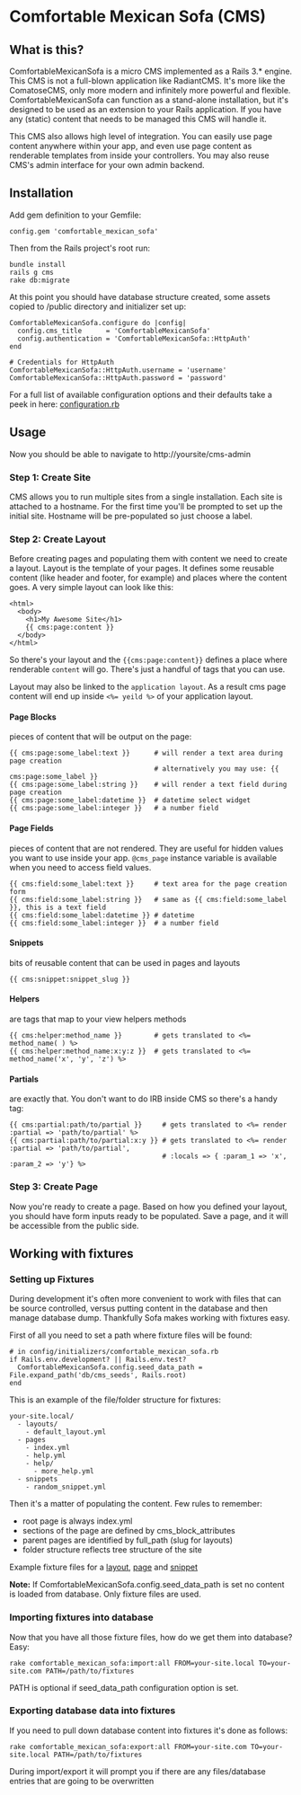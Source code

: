 Comfortable Mexican Sofa (CMS)
==============================

What is this?
-------------
ComfortableMexicanSofa is a micro CMS implemented as a Rails 3.* engine. This CMS is not a full-blown application like RadiantCMS. It's more like the ComatoseCMS, only more modern and infinitely more powerful and flexible. ComfortableMexicanSofa can function as a stand-alone installation, but it's designed to be used as an extension to your Rails application. If you have any (static) content that needs to be managed this CMS will handle it. 

This CMS also allows high level of integration. You can easily use page content anywhere within your app, and even use page content as renderable templates from inside your controllers. You may also reuse CMS's admin interface for your own admin backend.

Installation
------------
Add gem definition to your Gemfile:
    
    config.gem 'comfortable_mexican_sofa'
    
Then from the Rails project's root run:
    
    bundle install
    rails g cms
    rake db:migrate
    
At this point you should have database structure created, some assets copied to /public directory and initializer set up:
    
    ComfortableMexicanSofa.configure do |config|
      config.cms_title      = 'ComfortableMexicanSofa'
      config.authentication = 'ComfortableMexicanSofa::HttpAuth'
    end
    
    # Credentials for HttpAuth
    ComfortableMexicanSofa::HttpAuth.username = 'username'
    ComfortableMexicanSofa::HttpAuth.password = 'password'
    
For a full list of available configuration options and their defaults take a peek in here: [configuration.rb](http://https://github.com/theworkinggroup/comfortable-mexican-sofa/blob/master/lib/comfortable_mexican_sofa/configuration.rb)
    
Usage
-----
Now you should be able to navigate to http://yoursite/cms-admin

### Step 1: Create Site
CMS allows you to run multiple sites from a single installation. Each site is attached to a hostname. For the first time you'll be prompted to set up the initial site. Hostname will be pre-populated so just choose a label.

### Step 2: Create Layout
Before creating pages and populating them with content we need to create a layout. Layout is the template of your pages. It defines some reusable content (like header and footer, for example) and places where the content goes. A very simple layout can look like this:

    <html>
      <body>
        <h1>My Awesome Site</h1>
        {{ cms:page:content }}
      </body>
    </html>
    
So there's your layout and the `{{cms:page:content}}` defines a place where renderable `content` will go. There's just a handful of tags that you can use.

Layout may also be linked to the `application layout`. As a result cms page content will end up inside `<%= yeild %>` of your application layout.

#### Page Blocks
pieces of content that will be output on the page:
    
    {{ cms:page:some_label:text }}      # will render a text area during page creation
                                        # alternatively you may use: {{ cms:page:some_label }}
    {{ cms:page:some_label:string }}    # will render a text field during page creation
    {{ cms:page:some_label:datetime }}  # datetime select widget
    {{ cms:page:some_label:integer }}   # a number field

#### Page Fields
pieces of content that are not rendered. They are useful for hidden values you want to use inside your app. `@cms_page` instance variable is available when you need to access field values.

    {{ cms:field:some_label:text }}     # text area for the page creation form
    {{ cms:field:some_label:string }}   # same as {{ cms:field:some_label }}, this is a text field
    {{ cms:field:some_label:datetime }} # datetime
    {{ cms:field:some_label:integer }}  # a number field

#### Snippets
bits of reusable content that can be used in pages and layouts
    
    {{ cms:snippet:snippet_slug }}
    
#### Helpers
are tags that map to your view helpers methods
    
    {{ cms:helper:method_name }}        # gets translated to <%= method_name( ) %>
    {{ cms:helper:method_name:x:y:z }}  # gets translated to <%= method_name('x', 'y', 'z') %>
    
#### Partials
are exactly that. You don't want to do IRB inside CMS so there's a handy tag:
    
    {{ cms:partial:path/to/partial }}     # gets translated to <%= render :partial => 'path/to/partial' %>
    {{ cms:partial:path/to/partial:x:y }} # gets translated to <%= render :partial => 'path/to/partial', 
                                          # :locals => { :param_1 => 'x', :param_2 => 'y'} %>

### Step 3: Create Page
Now you're ready to create a page. Based on how you defined your layout, you should have form inputs ready to be populated.
Save a page, and it will be accessible from the public side.

Working with fixtures
---------------------

### Setting up Fixtures
During development it's often more convenient to work with files that can be source controlled, versus putting content in the database and then manage database dump. Thankfully Sofa makes working with fixtures easy.

First of all you need to set a path where fixture files will be found:
    
    # in config/initializers/comfortable_mexican_sofa.rb
    if Rails.env.development? || Rails.env.test?
      ComfortableMexicanSofa.config.seed_data_path = File.expand_path('db/cms_seeds', Rails.root)
    end
    
This is an example of the file/folder structure for fixtures:
    
    your-site.local/
      - layouts/
        - default_layout.yml
      - pages
        - index.yml
        - help.yml
        - help/
          - more_help.yml
      - snippets
        - random_snippet.yml
    
Then it's a matter of populating the content. Few rules to remember:
  
- root page is always index.yml
- sections of the page are defined by cms\_block\_attributes
- parent pages are identified by full_path (slug for layouts)
- folder structure reflects tree structure of the site

Example fixture files for a [layout](https://github.com/theworkinggroup/comfortable-mexican-sofa/blob/master/test/cms_seeds/test.host/layouts/nested.yml), [page](https://github.com/theworkinggroup/comfortable-mexican-sofa/blob/master/test/cms_seeds/test.host/pages/child/subchild.yml) and [snippet](https://github.com/theworkinggroup/comfortable-mexican-sofa/blob/master/test/cms_seeds/test.host/snippets/default.yml)

**Note:** If ComfortableMexicanSofa.config.seed\_data\_path is set no content is loaded from database. Only fixture files are used.

### Importing fixtures into database
Now that you have all those fixture files, how do we get them into database? Easy:

    rake comfortable_mexican_sofa:import:all FROM=your-site.local TO=your-site.com PATH=/path/to/fixtures
    
PATH is optional if seed\_data\_path configuration option is set.

### Exporting database data into fixtures
If you need to pull down database content into fixtures it's done as follows:
    
    rake comfortable_mexican_sofa:export:all FROM=your-site.com TO=your-site.local PATH=/path/to/fixtures
    
During import/export it will prompt you if there are any files/database entries that are going to be overwritten







